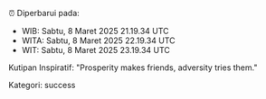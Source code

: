 ⏰ Diperbarui pada:
- WIB: Sabtu, 8 Maret 2025 21.19.34 UTC
- WITA: Sabtu, 8 Maret 2025 22.19.34 UTC
- WIT: Sabtu, 8 Maret 2025 23.19.34 UTC

Kutipan Inspiratif:
"Prosperity makes friends, adversity tries them."


Kategori: success

